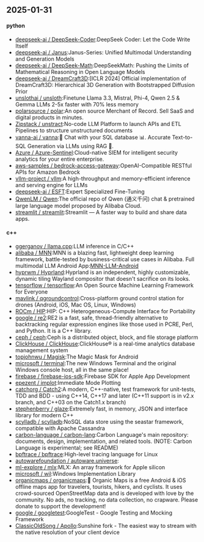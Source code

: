 ## 2025-01-31

#### python
* [deepseek-ai / DeepSeek-Coder](https://github.com/deepseek-ai/DeepSeek-Coder):DeepSeek Coder: Let the Code Write Itself
* [deepseek-ai / Janus](https://github.com/deepseek-ai/Janus):Janus-Series: Unified Multimodal Understanding and Generation Models
* [deepseek-ai / DeepSeek-Math](https://github.com/deepseek-ai/DeepSeek-Math):DeepSeekMath: Pushing the Limits of Mathematical Reasoning in Open Language Models
* [deepseek-ai / DreamCraft3D](https://github.com/deepseek-ai/DreamCraft3D):[ICLR 2024] Official implementation of DreamCraft3D: Hierarchical 3D Generation with Bootstrapped Diffusion Prior
* [unslothai / unsloth](https://github.com/unslothai/unsloth):Finetune Llama 3.3, Mistral, Phi-4, Qwen 2.5 & Gemma LLMs 2-5x faster with 70% less memory
* [polarsource / polar](https://github.com/polarsource/polar):An open source Merchant of Record. Sell SaaS and digital products in minutes.
* [Zipstack / unstract](https://github.com/Zipstack/unstract):No-code LLM Platform to launch APIs and ETL Pipelines to structure unstructured documents
* [vanna-ai / vanna](https://github.com/vanna-ai/vanna):🤖 Chat with your SQL database 📊. Accurate Text-to-SQL Generation via LLMs using RAG 🔄.
* [Azure / Azure-Sentinel](https://github.com/Azure/Azure-Sentinel):Cloud-native SIEM for intelligent security analytics for your entire enterprise.
* [aws-samples / bedrock-access-gateway](https://github.com/aws-samples/bedrock-access-gateway):OpenAI-Compatible RESTful APIs for Amazon Bedrock
* [vllm-project / vllm](https://github.com/vllm-project/vllm):A high-throughput and memory-efficient inference and serving engine for LLMs
* [deepseek-ai / ESFT](https://github.com/deepseek-ai/ESFT):Expert Specialized Fine-Tuning
* [QwenLM / Qwen](https://github.com/QwenLM/Qwen):The official repo of Qwen (通义千问) chat & pretrained large language model proposed by Alibaba Cloud.
* [streamlit / streamlit](https://github.com/streamlit/streamlit):Streamlit — A faster way to build and share data apps.

#### c++
* [ggerganov / llama.cpp](https://github.com/ggerganov/llama.cpp):LLM inference in C/C++
* [alibaba / MNN](https://github.com/alibaba/MNN):MNN is a blazing fast, lightweight deep learning framework, battle-tested by business-critical use cases in Alibaba. Full multimodal LLM Android App:[MNN-LLM-Android](./project/android/apps/MnnLlmApp/README.md)
* [hyprwm / Hyprland](https://github.com/hyprwm/Hyprland):Hyprland is an independent, highly customizable, dynamic tiling Wayland compositor that doesn't sacrifice on its looks.
* [tensorflow / tensorflow](https://github.com/tensorflow/tensorflow):An Open Source Machine Learning Framework for Everyone
* [mavlink / qgroundcontrol](https://github.com/mavlink/qgroundcontrol):Cross-platform ground control station for drones (Android, iOS, Mac OS, Linux, Windows)
* [ROCm / HIP](https://github.com/ROCm/HIP):HIP: C++ Heterogeneous-Compute Interface for Portability
* [google / re2](https://github.com/google/re2):RE2 is a fast, safe, thread-friendly alternative to backtracking regular expression engines like those used in PCRE, Perl, and Python. It is a C++ library.
* [ceph / ceph](https://github.com/ceph/ceph):Ceph is a distributed object, block, and file storage platform
* [ClickHouse / ClickHouse](https://github.com/ClickHouse/ClickHouse):ClickHouse® is a real-time analytics database management system
* [topjohnwu / Magisk](https://github.com/topjohnwu/Magisk):The Magic Mask for Android
* [microsoft / terminal](https://github.com/microsoft/terminal):The new Windows Terminal and the original Windows console host, all in the same place!
* [firebase / firebase-ios-sdk](https://github.com/firebase/firebase-ios-sdk):Firebase SDK for Apple App Development
* [epezent / implot](https://github.com/epezent/implot):Immediate Mode Plotting
* [catchorg / Catch2](https://github.com/catchorg/Catch2):A modern, C++-native, test framework for unit-tests, TDD and BDD - using C++14, C++17 and later (C++11 support is in v2.x branch, and C++03 on the Catch1.x branch)
* [stephenberry / glaze](https://github.com/stephenberry/glaze):Extremely fast, in memory, JSON and interface library for modern C++
* [scylladb / scylladb](https://github.com/scylladb/scylladb):NoSQL data store using the seastar framework, compatible with Apache Cassandra
* [carbon-language / carbon-lang](https://github.com/carbon-language/carbon-lang):Carbon Language's main repository: documents, design, implementation, and related tools. (NOTE: Carbon Language is experimental; see README)
* [bpftrace / bpftrace](https://github.com/bpftrace/bpftrace):High-level tracing language for Linux
* [autowarefoundation / autoware.universe](https://github.com/autowarefoundation/autoware.universe):
* [ml-explore / mlx](https://github.com/ml-explore/mlx):MLX: An array framework for Apple silicon
* [microsoft / wil](https://github.com/microsoft/wil):Windows Implementation Library
* [organicmaps / organicmaps](https://github.com/organicmaps/organicmaps):🍃 Organic Maps is a free Android & iOS offline maps app for travelers, tourists, hikers, and cyclists. It uses crowd-sourced OpenStreetMap data and is developed with love by the community. No ads, no tracking, no data collection, no crapware. Please donate to support the development!
* [google / googletest](https://github.com/google/googletest):GoogleTest - Google Testing and Mocking Framework
* [ClassicOldSong / Apollo](https://github.com/ClassicOldSong/Apollo):Sunshine fork - The easiest way to stream with the native resolution of your client device
